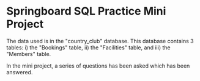 # Springboard SQL Practice Mini Project

The data used is in the "country_club" database. This database
contains 3 tables:
    i) the "Bookings" table,
    ii) the "Facilities" table, and
    iii) the "Members" table.

In the mini project, a series of questions has been asked which has been answered.
